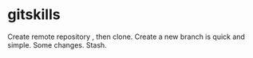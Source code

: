 # gitskills
Create remote repository , then clone.
Create a new branch is quick and simple.
Some changes.
Stash.
